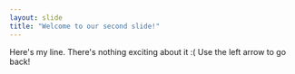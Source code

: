 ```yaml
---
layout: slide
title: "Welcome to our second slide!"
---
```

Here's my line. There's nothing exciting about it :( 
Use the left arrow to go back!
